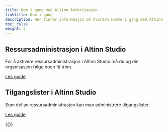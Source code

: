 ```yaml
---
title: Kom i gang med Altinn Autorisasjon
linktitle: Kom i gang
description: Her finner informasjon om hvordan komme i gang med Altinn autorisasjon
toc: false
weight: 3
---
```


## Ressursadministrasjon i Altinn Studio

For å aktivere ressursadministrasjon i Altinn Studio må du og din organisasjon følge noen få trinn.

[Les guide](./resource-admin-studio/)

## Tilgangslister i Altinn Studio

Som del av ressursadministrasjon kan man administrere tilgangslister.

[Les guide](./accesslist-admin-studio/)

{{<children />}}
